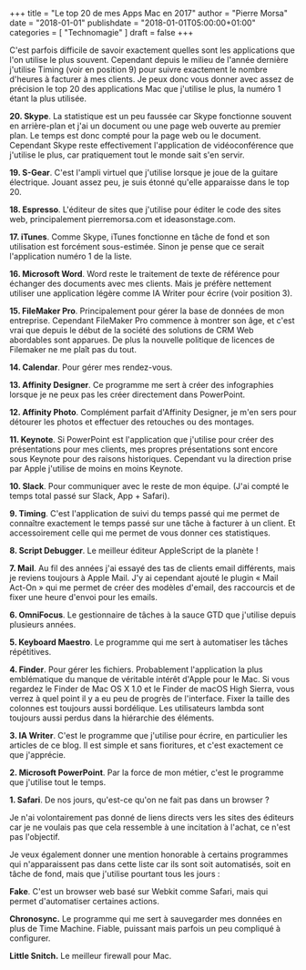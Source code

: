 +++
title       = "Le top 20 de mes Apps Mac en 2017"
author      = "Pierre Morsa"
date        = "2018-01-01"
publishdate = "2018-01-01T05:00:00+01:00" 
categories  = [ "Technomagie" ]
draft       = false
+++

C'est parfois difficile de savoir exactement quelles sont les applications que l'on utilise le plus souvent. Cependant depuis le milieu de l'année dernière j'utilise Timing (voir en position 9) pour suivre exactement le nombre d'heures à facturer à mes clients. Je peux donc vous donner avec assez de précision le top 20 des applications Mac que j'utilise le plus, la numéro 1 étant la plus utilisée.

**20. Skype**. La statistique est un peu faussée car Skype fonctionne souvent en arrière-plan et j'ai un document ou une page web ouverte au premier plan. Le temps est donc compté pour la page web ou le document. Cependant Skype reste effectivement l'application de vidéoconférence que j'utilise le plus, car pratiquement tout le monde sait s'en servir. 

**19. S-Gear**. C'est l'ampli virtuel que j'utilise lorsque je joue de la guitare électrique. Jouant assez peu, je suis étonné qu'elle apparaisse dans le top 20.

**18. Espresso**. L'éditeur de sites que j'utilise pour éditer le code des sites web, principalement pierremorsa.com et ideasonstage.com.

**17. iTunes**. Comme Skype, iTunes fonctionne en tâche de fond et son utilisation est forcément sous-estimée. Sinon je pense que ce serait l'application numéro 1 de la liste.

**16. Microsoft Word**. Word reste le traitement de texte de référence pour échanger des documents avec mes clients. Mais je préfère nettement utiliser une application légère comme IA Writer pour écrire (voir position 3).

**15. FileMaker Pro**. Principalement pour gérer la base de données de mon entreprise. Cependant FileMaker Pro commence à montrer son âge, et c'est vrai que depuis le début de la société des solutions de CRM Web abordables sont apparues. De plus la nouvelle politique de licences de Filemaker ne me plaît pas du tout.

**14. Calendar**. Pour gérer mes rendez-vous.

**13. Affinity Designer**. Ce programme me sert à créer des infographies lorsque je ne peux pas les créer directement dans PowerPoint.

**12. Affinity Photo**. Complément parfait d'Affinity Designer, je m'en sers pour détourer les photos et effectuer des retouches ou des montages.

**11. Keynote**. Si PowerPoint est l'application que j'utilise pour créer des présentations pour mes clients, mes propres présentations sont encore sous Keynote pour des raisons historiques. Cependant vu la direction prise par Apple j'utilise de moins en moins Keynote.

**10. Slack**. Pour communiquer avec le reste de mon équipe. (J'ai compté le temps total passé sur Slack, App + Safari).

**9. Timing**. C'est l'application de suivi du temps passé qui me permet de connaître exactement le temps passé sur une tâche à facturer à un client. Et accessoirement celle qui me permet de vous donner ces statistiques.

**8. Script Debugger**. Le meilleur éditeur AppleScript de la planète !

**7. Mail**. Au fil des années j'ai essayé des tas de clients email différents, mais je reviens toujours à Apple Mail. J'y ai cependant ajouté le plugin « Mail Act-On » qui me permet de créer des modèles d'email, des raccourcis et de fixer une heure d'envoi pour les emails.

**6. OmniFocus**. Le gestionnaire de tâches à la sauce GTD que j'utilise depuis plusieurs années. 

**5. Keyboard Maestro**. Le programme qui me sert à automatiser les tâches répétitives.

**4. Finder**. Pour gérer les fichiers. Probablement l'application la plus emblématique du manque de véritable intérêt d'Apple pour le Mac. Si vous regardez le Finder de Mac OS X 1.0 et le Finder de macOS High Sierra, vous verrez à quel point il y a eu peu de progrès de l'interface. Fixer la taille des colonnes est toujours aussi bordélique. Les utilisateurs lambda sont toujours aussi perdus dans la hiérarchie des éléments.

**3. IA Writer**. C'est le programme que j'utilise pour écrire, en particulier les articles de ce blog. Il est simple et sans fioritures, et c'est exactement ce que j'apprécie. 

**2. Microsoft PowerPoint**. Par la force de mon métier, c'est le programme que j'utilise tout le temps.

**1. Safari**. De nos jours, qu'est-ce qu'on ne fait pas dans un browser ?

Je n'ai volontairement pas donné de liens directs vers les sites des éditeurs car je ne voulais pas que cela ressemble à une incitation à l'achat, ce n'est pas l'objectif.

Je veux également donner une mention honorable à certains programmes qui n'apparaissent pas dans cette liste car ils sont soit automatisés, soit en tâche de fond, mais que j'utilise pourtant tous les jours :

**Fake**. C'est un browser web basé sur Webkit comme Safari, mais qui permet d'automatiser certaines actions.

**Chronosync.** Le programme qui me sert à sauvegarder mes données en plus de Time Machine. Fiable, puissant mais parfois un peu compliqué à configurer.

**Little Snitch.** Le meilleur firewall pour Mac.
